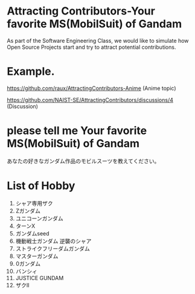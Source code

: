 # Attracting Contributors-Your favorite MS(MobilSuit) of Gandam 
As part of the Software Engineering Class, we would like to simulate how Open Source Projects start and try to attract potential contributions.

# Example. 
https://github.com/raux/AttractingContributors-Anime (Anime topic)

https://github.com/NAIST-SE/AttractingContributors/discussions/4 (Discussion)

# please tell me Your favorite MS(MobilSuit) of Gandam  
あなたの好きなガンダム作品のモビルスーツを教えてください。

# List of Hobby
1. シャア専用ザク
2. Zガンダム
3. ユニコーンガンダム
4. ターンX
5. ガンダムseed
6. 機動戦士ガンダム 逆襲のシャア
7. ストライクフリーダムガンダム
8. マスターガンダム
9. 0ガンダム
10. バンシィ
11. JUSTICE GUNDAM
12. ザクII
